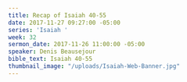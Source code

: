 ```yaml
---
title: Recap of Isaiah 40-55
date: 2017-11-27 09:27:00 -05:00
series: 'Isaiah '
week: 32
sermon_date: 2017-11-26 11:00:00 -05:00
speaker: Denis Beausejour
bible_text: Isaiah 40-55
thumbnail_image: "/uploads/Isaiah-Web-Banner.jpg"
---
```


